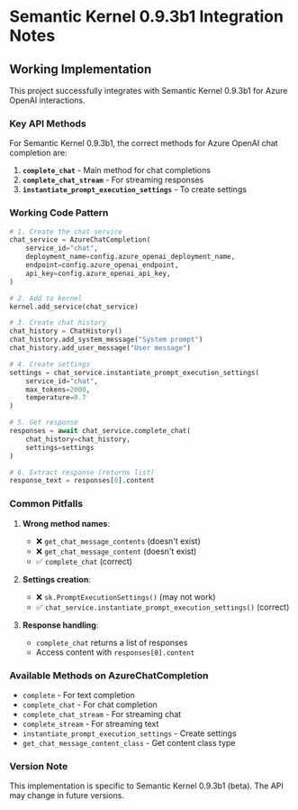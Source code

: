 # Semantic Kernel 0.9.3b1 Integration Notes

## Working Implementation

This project successfully integrates with Semantic Kernel 0.9.3b1 for Azure OpenAI interactions.

### Key API Methods

For Semantic Kernel 0.9.3b1, the correct methods for Azure OpenAI chat completion are:

1. **`complete_chat`** - Main method for chat completions
2. **`complete_chat_stream`** - For streaming responses
3. **`instantiate_prompt_execution_settings`** - To create settings

### Working Code Pattern

```python
# 1. Create the chat service
chat_service = AzureChatCompletion(
    service_id="chat",
    deployment_name=config.azure_openai_deployment_name,
    endpoint=config.azure_openai_endpoint,
    api_key=config.azure_openai_api_key,
)

# 2. Add to kernel
kernel.add_service(chat_service)

# 3. Create chat history
chat_history = ChatHistory()
chat_history.add_system_message("System prompt")
chat_history.add_user_message("User message")

# 4. Create settings
settings = chat_service.instantiate_prompt_execution_settings(
    service_id="chat",
    max_tokens=2000,
    temperature=0.7
)

# 5. Get response
responses = await chat_service.complete_chat(
    chat_history=chat_history,
    settings=settings
)

# 6. Extract response (returns list)
response_text = responses[0].content
```

### Common Pitfalls

1. **Wrong method names**: 
   - ❌ `get_chat_message_contents` (doesn't exist)
   - ❌ `get_chat_message_content` (doesn't exist)
   - ✅ `complete_chat` (correct)

2. **Settings creation**:
   - ❌ `sk.PromptExecutionSettings()` (may not work)
   - ✅ `chat_service.instantiate_prompt_execution_settings()` (correct)

3. **Response handling**:
   - `complete_chat` returns a list of responses
   - Access content with `responses[0].content`

### Available Methods on AzureChatCompletion

- `complete` - For text completion
- `complete_chat` - For chat completion
- `complete_chat_stream` - For streaming chat
- `complete_stream` - For streaming text
- `instantiate_prompt_execution_settings` - Create settings
- `get_chat_message_content_class` - Get content class type

### Version Note

This implementation is specific to Semantic Kernel 0.9.3b1 (beta). The API may change in future versions.